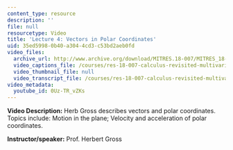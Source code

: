```yaml
---
content_type: resource
description: ''
file: null
resourcetype: Video
title: 'Lecture 4: Vectors in Polar Coordinates'
uid: 35ed5998-0b40-a304-4cd3-c53bd2aeb0fd
video_files:
  archive_url: http://www.archive.org/download/MITRES.18-007/MITRES_18-007_Part2_lec4_300k.mp4
  video_captions_file: /courses/res-18-007-calculus-revisited-multivariable-calculus-fall-2011/73239a8fe651518c990aad6f7a4a273d_0Uz-TR_vZKs.vtt
  video_thumbnail_file: null
  video_transcript_file: /courses/res-18-007-calculus-revisited-multivariable-calculus-fall-2011/b180aeea17353ee9db2da6ad08bb4d12_0Uz-TR_vZKs.pdf
video_metadata:
  youtube_id: 0Uz-TR_vZKs
---
```


**Video Description:** Herb Gross describes vectors and polar coordinates. Topics include: Motion in the plane; Velocity and acceleration of polar coordinates.

**Instructor/speaker:** Prof. Herbert Gross